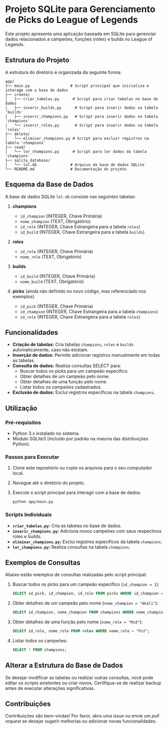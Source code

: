 # Projeto SQLite para Gerenciamento de Picks do League of Legends

Este projeto apresenta uma aplicação baseada em SQLite para gerenciar dados relacionados a campeões, funções (roles) e builds no League of Legends.

## Estrutura do Projeto

A estrutura do diretório é organizada da seguinte forma:

```
app/
├── main.py                  # Script principal que inicializa e interage com a base de dados
├── create/
│   ├── criar_tabelas.py      # Script para criar tabelas no base de dados
│   ├── inserir_builds.py      # Script para inserir dados na tabela 'builds'
│   ├── inserir_champions.py   # Script para inserir dados na tabela 'champions'
│   └── inserir_roles.py       # Script para inserir dados na tabela 'roles'
├── delete/
│   └── eliminar_champions.py # Script para excluir registros na tabela 'champions'
├── read/
│   └── ler_champions.py      # Script para ler dados da tabela 'champions'
├── sqlite_database/
│   └── lol.db               # Arquivo da base de dados SQLite
└── README.md                # Documentação do projeto
```

## Esquema da Base de Dados

A base de dados SQLite `lol.db` consiste nas seguintes tabelas:

1. **champions**
   - `id_champion` (INTEGER, Chave Primária)
   - `nome_champion` (TEXT, Obrigatório)
   - `id_role` (INTEGER, Chave Estrangeira para a tabela `roles`)
   - `id_build` (INTEGER, Chave Estrangeira para a tabela `builds`)

2. **roles**
   - `id_role` (INTEGER, Chave Primária)
   - `nome_role` (TEXT, Obrigatório)

3. **builds**
   - `id_build` (INTEGER, Chave Primária)
   - `nome_build` (TEXT, Obrigatório)

4. **picks** (ainda não definido no novo código, mas referenciado nos exemplos)
   - `id_pick` (INTEGER, Chave Primária)
   - `id_champion` (INTEGER, Chave Estrangeira para a tabela `champions`)
   - `id_role` (INTEGER, Chave Estrangeira para a tabela `roles`)

## Funcionalidades

- **Criação de tabelas:** Cria tabelas `champions`, `roles` e `builds` automaticamente, caso não existam.
- **Inserção de dados:** Permite adicionar registros manualmente em todas as tabelas.
- **Consulta de dados:** Realiza consultas SELECT para:
  - Buscar todos os picks para um campeão específico.
  - Obter detalhes de um campeão pelo nome.
  - Obter detalhes de uma função pelo nome.
  - Listar todos os campeões cadastrados.
- **Exclusão de dados:** Exclui registros específicos na tabela `champions`.

## Utilização

### Pré-requisitos

- Python 3.x instalado no sistema.
- Módulo SQLite3 (incluído por padrão na maioria das distribuições Python).

### Passos para Executar

1. Clone este repositório ou copie os arquivos para o seu computador local.
2. Navegue até o diretório do projeto.
3. Execute o script principal para interagir com a base de dados:

   ```bash
   python app/main.py
   ```

### Scripts Individuais

- **`criar_tabelas.py`:** Cria as tabelas no base de dados.
- **`inserir_champions.py`:** Adiciona novos campeões com seus respectivos roles e builds.
- **`eliminar_champions.py`:** Exclui registros específicos da tabela `champions`.
- **`ler_champions.py`:** Realiza consultas na tabela `champions`.

## Exemplos de Consultas

Abaixo estão exemplos de consultas realizadas pelo script principal:

1. Buscar todos os picks para um campeão específico (`id_champion = 1`):
   ```sql
   SELECT id_pick, id_champion, id_role FROM picks WHERE id_champion = 1;
   ```

2. Obter detalhes de um campeão pelo nome (`nome_champion = "Akali"`):
   ```sql
   SELECT id_champion, nome_champion FROM champions WHERE nome_champion = "Akali";
   ```

3. Obter detalhes de uma função pelo nome (`nome_role = "Mid"`):
   ```sql
   SELECT id_role, nome_role FROM roles WHERE nome_role = "Mid";
   ```

4. Listar todos os campeões:
   ```sql
   SELECT * FROM champions;
   ```

## Alterar a Estrutura do Base de Dados

Se desejar modificar as tabelas ou realizar outras consultas, você pode editar os scripts existentes ou criar novos. Certifique-se de realizar backup antes de executar alterações significativas.

## Contribuições

Contribuições são bem-vindas! Por favor, abra uma *issue* ou envie um *pull request* se desejar sugerir melhorias ou adicionar novas funcionalidades.
